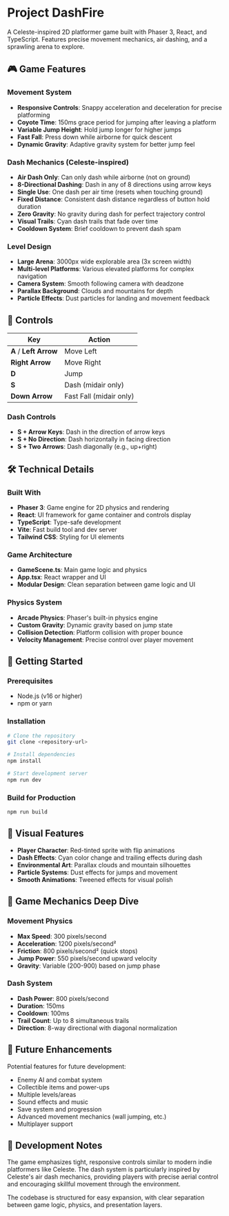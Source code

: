 # Project DashFire

A Celeste-inspired 2D platformer game built with Phaser 3, React, and TypeScript. Features precise movement mechanics, air dashing, and a sprawling arena to explore.

## 🎮 Game Features

### Movement System
- **Responsive Controls**: Snappy acceleration and deceleration for precise platforming
- **Coyote Time**: 150ms grace period for jumping after leaving a platform
- **Variable Jump Height**: Hold jump longer for higher jumps
- **Fast Fall**: Press down while airborne for quick descent
- **Dynamic Gravity**: Adaptive gravity system for better jump feel

### Dash Mechanics (Celeste-inspired)
- **Air Dash Only**: Can only dash while airborne (not on ground)
- **8-Directional Dashing**: Dash in any of 8 directions using arrow keys
- **Single Use**: One dash per air time (resets when touching ground)
- **Fixed Distance**: Consistent dash distance regardless of button hold duration
- **Zero Gravity**: No gravity during dash for perfect trajectory control
- **Visual Trails**: Cyan dash trails that fade over time
- **Cooldown System**: Brief cooldown to prevent dash spam

### Level Design
- **Large Arena**: 3000px wide explorable area (3x screen width)
- **Multi-level Platforms**: Various elevated platforms for complex navigation
- **Camera System**: Smooth following camera with deadzone
- **Parallax Background**: Clouds and mountains for depth
- **Particle Effects**: Dust particles for landing and movement feedback

## 🎯 Controls

| Key | Action |
|-----|--------|
| **A** / **Left Arrow** | Move Left |
| **Right Arrow** | Move Right |
| **D** | Jump |
| **S** | Dash (midair only) |
| **Down Arrow** | Fast Fall (midair only) |

### Dash Controls
- **S + Arrow Keys**: Dash in the direction of arrow keys
- **S + No Direction**: Dash horizontally in facing direction
- **S + Two Arrows**: Dash diagonally (e.g., up+right)

## 🛠️ Technical Details

### Built With
- **Phaser 3**: Game engine for 2D physics and rendering
- **React**: UI framework for game container and controls display
- **TypeScript**: Type-safe development
- **Vite**: Fast build tool and dev server
- **Tailwind CSS**: Styling for UI elements

### Game Architecture
- **GameScene.ts**: Main game logic and physics
- **App.tsx**: React wrapper and UI
- **Modular Design**: Clean separation between game logic and UI

### Physics System
- **Arcade Physics**: Phaser's built-in physics engine
- **Custom Gravity**: Dynamic gravity based on jump state
- **Collision Detection**: Platform collision with proper bounce
- **Velocity Management**: Precise control over player movement

## 🚀 Getting Started

### Prerequisites
- Node.js (v16 or higher)
- npm or yarn

### Installation
```bash
# Clone the repository
git clone <repository-url>

# Install dependencies
npm install

# Start development server
npm run dev
```

### Build for Production
```bash
npm run build
```

## 🎨 Visual Features

- **Player Character**: Red-tinted sprite with flip animations
- **Dash Effects**: Cyan color change and trailing effects during dash
- **Environmental Art**: Parallax clouds and mountain silhouettes
- **Particle Systems**: Dust effects for jumps and movement
- **Smooth Animations**: Tweened effects for visual polish

## 🎯 Game Mechanics Deep Dive

### Movement Physics
- **Max Speed**: 300 pixels/second
- **Acceleration**: 1200 pixels/second²
- **Friction**: 800 pixels/second² (quick stops)
- **Jump Power**: 550 pixels/second upward velocity
- **Gravity**: Variable (200-900) based on jump phase

### Dash System
- **Dash Power**: 800 pixels/second
- **Duration**: 150ms
- **Cooldown**: 100ms
- **Trail Count**: Up to 8 simultaneous trails
- **Direction**: 8-way directional with diagonal normalization

## 🔮 Future Enhancements

Potential features for future development:
- Enemy AI and combat system
- Collectible items and power-ups
- Multiple levels/areas
- Sound effects and music
- Save system and progression
- Advanced movement mechanics (wall jumping, etc.)
- Multiplayer support

## 📝 Development Notes

The game emphasizes tight, responsive controls similar to modern indie platformers like Celeste. The dash system is particularly inspired by Celeste's air dash mechanics, providing players with precise aerial control and encouraging skillful movement through the environment.

The codebase is structured for easy expansion, with clear separation between game logic, physics, and presentation layers.